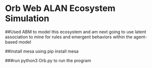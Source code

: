 # Orb Web ALAN Ecosystem Simulation
##Used ABM to model this ecosystem and am next going to use latent association to mine for rules and emergent behaviors within the agent-based model


##install mesa 
using pip install mesa

###run python3 Orb.py to run the program 

